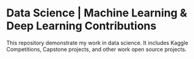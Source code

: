 # Data Science | Machine Learning & Deep Learning Contributions
This repository demonstrate my work in data science. It includes Kaggle Competitions, Capstone projects, and other work open source projects.
